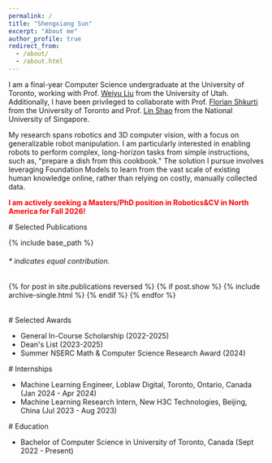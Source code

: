 ```yaml
---
permalink: /
title: "Shengxiang Sun"
excerpt: "About me"
author_profile: true
redirect_from: 
  - /about/
  - /about.html
---
```


<section id="about-me"></section>

I am a final-year Computer Science undergraduate at the University of Toronto, working with Prof. [Weiyu Liu](https://www.weiyuliu.com/) from the University of Utah. Additionally, I have been privileged to collaborate with Prof. [Florian Shkurti](http://www.cs.toronto.edu/~florian/) from the University of Toronto and Prof. [Lin Shao](https://linsats.github.io/) from the National University of Singapore.

My research spans robotics and 3D computer vision, with a focus on generalizable robot manipulation. I am particularly interested in enabling robots to perform complex, long-horizon tasks from simple instructions, such as, "prepare a dish from this cookbook." The solution I pursue involves leveraging Foundation Models to learn from the vast scale of existing human knowledge online, rather than relying on costly, manually collected data.

**<span style="color:red;">I am actively seeking a Masters/PhD position in Robotics&CV in North America for Fall 2026!</span>**

<section id="publications"></section>
# Selected Publications 

{% include base_path %}

<h6>* indicates equal contribution. </h6>

<table style="width:100%;border:0px;border-spacing:0px;border-collapse:separate;margin-right:auto;margin-left:auto;">
<tbody>
  {% for post in site.publications reversed %}
    {% if post.show %}
      {% include archive-single.html %}
    {% endif %}
  {% endfor %}
</tbody>
</table>

<section id="awards"></section>
# Selected Awards

* General In-Course Scholarship (2022-2025)
* Dean's List (2023-2025)
* Summer NSERC Math & Computer Science Research Award (2024)


<section id="internships"></section>
# Internships

* Machine Learning Engineer, Loblaw Digital, Toronto, Ontario, Canada (Jan 2024 - Apr 2024)
* Machine Learning Research Intern, New H3C Technologies, Beijing, China (Jul 2023 - Aug 2023)

<section id="education"></section>
# Education

* Bachelor of Computer Science in University of Toronto, Canada (Sept 2022 - Present)
